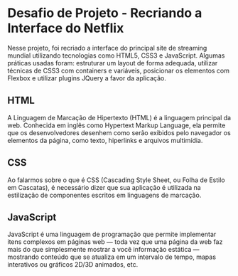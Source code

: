 # Desafio de Projeto - Recriando a Interface do Netflix

Nesse projeto, foi recriado a interface do principal site de streaming mundial utilizando tecnologias como HTML5, CSS3 e JavaScript. Algumas práticas usadas foram: estruturar um layout de forma adequada, utilizar técnicas de CSS3 com containers e variáveis, posicionar os elementos com Flexbox e utilizar plugins JQuery a favor da aplicação.

## HTML

A Linguagem de Marcação de Hipertexto (HTML) é a linguagem principal da web. Conhecida em inglês como Hypertext Markup Language, ela permite que os desenvolvedores desenhem como serão exibidos pelo navegador os elementos da página, como texto, hiperlinks e arquivos multimídia.

## CSS

Ao falarmos sobre o que é CSS (Cascading Style Sheet, ou Folha de Estilo em Cascatas), é necessário dizer que sua aplicação é utilizada na estilização de componentes escritos em linguagens de marcação.

## JavaScript

JavaScript é uma linguagem de programação que permite implementar itens complexos em páginas web — toda vez que uma página da web faz mais do que simplesmente mostrar a você informação estática — mostrando conteúdo que se atualiza em um intervalo de tempo, mapas interativos ou gráficos 2D/3D animados, etc.